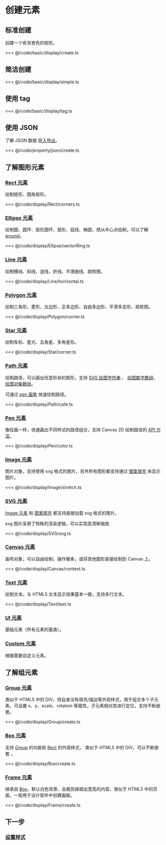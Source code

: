 <script setup>
import Case from '/component/Case.vue'
</script>

# 创建元素

<case name="Rect" index=7 editor=false></case>

## 标准创建

创建一个有背景色的矩形。

<<< @/code/basic/display/create.ts

## 简洁创建

<<< @/code/basic/display/simple.ts

## 使用 tag

<<< @/code/basic/display/tag.ts

## 使用 JSON

了解 JSON 数据 [导入导出](/reference/property/json.md)。

<<< @/code/property/json/create.ts

## 了解图形元素

### [Rect 元素](/reference/display/Rect.md)

绘制矩形、圆角矩形。

<case name="Rect" editor=false></case>

<<< @/code/display/Rect/corners.ts

### [Ellipse 元素](/reference/display/Ellipse.md)

绘制圆、圆环、扇形圆环、扇形、弧线、椭圆，想从中心点绘制，可以了解 [around](/reference/property/around.md)。

<case name="Ellipse" editor=false></case>

<<< @/code/display/Ellipse/sectorRing.ts

### [Line 元素](/reference/display/Line.md)

绘制横线、斜线、竖线、折线、平滑曲线、趋势图。

<case name="Line" editor=false></case>

<<< @/code/display/Line/horizontal.ts

### [Polygon 元素](/reference/display/Polygon.md)

绘制三角形、菱形、五边形、正多边形、自由多边形、平滑多变形、趋势图。

<case name="Polygon" editor=false></case>

<<< @/code/display/Polygon/corner.ts

### [Star 元素](/reference/display/Star.md)

绘制车标、星光、五角星、多角星形。

<case name="Star" editor=false></case>

<<< @/code/display/Star/corner.ts

### [Path 元素](/reference/display/Path.md)

绘制路径，可以画出任意形状的图形，支持 [SVG 绘图字符串](/reference/interface/ui/PathData.md#ipathstring) 、 [绘图数字数组](/reference/interface/ui/PathData.md#ipathcommanddata)、[绘图对象数组](/reference/interface/ui/PathData.md#ipathcommandobject)。

可通过 [pen 画笔](/reference/display/Path.md#pen-pathcreator) 快速绘制路径。

<case name="Path" editor=false></case>

<<< @/code/display/Path/cafe.ts

### [Pen 元素](/reference/display/Pen.md)

像绘画一样，快速画出不同样式的路径组合，支持 Canvas 2D 绘制路径的 [API 方法](/reference/display/Pen.md#绘制路径)。

<case name="Pen" editor=false></case>

<<< @/code/display/Pen/color.ts

### [Image 元素](/reference/display/Image.md)

图片对象，支持使用 svg 格式的图片，另外所有图形都支持通过 [图案填充](/reference/property/paint/image.md) 来显示图片。

<case name="ImageFill" editor=false></case>

<<< @/code/display/Image/stretch.ts

### [SVG 元素](/reference/display/SVG.md)

[Image 元素](/reference/display/Image.md) 和 [图案填充](/reference/property/paint/image.md) 都支持直接加载 svg 格式的图片。

svg 图片采用了特殊的渲染逻辑，可以实现高清晰缩放.

<<< @/code/display/SVG/svg.ts

### [Canvas 元素](/reference/display/Canvas.md)

画布对象，可以自由绘制、操作像素，或将其他图形直接绘制到 Canvas 上。

<case name="Pen" editor=false></case>

<<< @/code/display/Canvas/context.ts

### [Text 元素](/reference/display/Text.md)

绘制文本。与 HTML5 文本显示效果基本一致，支持多行文本。

<case name="Text" editor=false></case>

<<< @/code/display/Text/text.ts

### [UI 元素](/reference/display/UI.md)

基础元素（所有元素的基类）。

### [Custom 元素](/reference/display/custom/base/register.md)

根据需要自定义元素。

## 了解组元素

### [Group 元素](/reference/display/Group.md)

类似于 HTML5 中的 DIV，但自身没有填充/描边等外观样式，用于组合多个子元素，可设置 x、y、scale、rotation 等属性，子元素相对其进行定位，支持不断嵌套。

<<< @/code/display/Group/create.ts

### [Box 元素](/reference/display/Box.md)

支持 [Group](/reference/display/Group.md) 的功能和 [Rect](/reference/display/Rect.md) 的外观样式， 类似于 HTML5 中的 DIV，可以不断嵌套 。

<case name="Box" editor=false></case>

<<< @/code/display/Box/create.ts

### [Frame 元素](/reference/display/Frame.md)

继承自 [Box](/reference/display/Box.md)，默认白色背景、会裁剪掉超出宽高的内容，类似于 HTML5 中的页面，一般用于设计软件中创建画板。

<case name="Frame" editor=false></case>

<<< @/code/display/Frame/create.ts

## 下一步

### [设置样式](/guide/basic/style.md)

